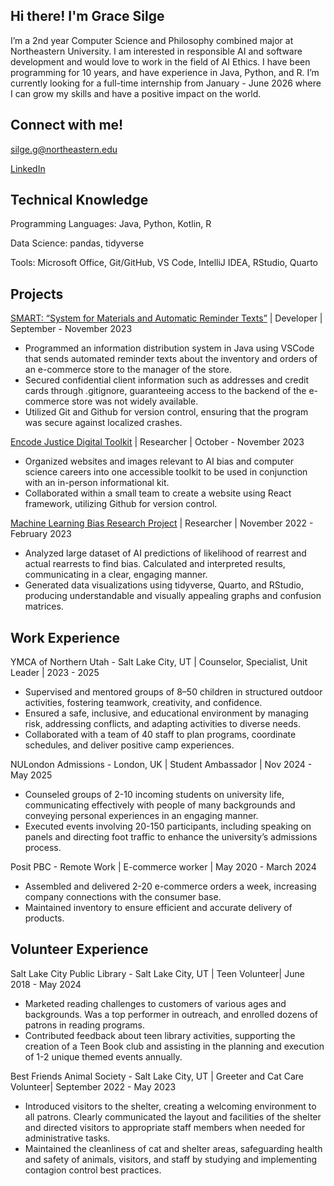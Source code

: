 ## Hi there! I'm Grace Silge

I’m a 2nd year Computer Science and Philosophy combined major at Northeastern University. I am interested in responsible AI and software development and would love to work in the field of AI Ethics. I have been programming for 10 years, and have experience in Java, Python, and R. 
I’m currently looking for a full-time internship from January - June 2026 where I can grow my skills and have a positive impact on the world. 

## Connect with me!

silge.g@northeastern.edu 

[LinkedIn](https://www.linkedin.com/in/grace-silge/)

## Technical Knowledge
Programming Languages:  Java, Python, Kotlin, R

Data Science: pandas, tidyverse

Tools: Microsoft Office, Git/GitHub, VS Code, IntelliJ IDEA, RStudio, Quarto


## Projects

[SMART: “System for Materials and Automatic Reminder Texts”](https://github.com/gracesilge/SMART) | Developer | September - November 2023

* Programmed an information distribution system in Java using VSCode that sends automated reminder texts about the inventory and orders of an e-commerce store to the manager of the store.
* Secured confidential client information such as addresses and credit cards through .gitignore, guaranteeing access to the backend of the e-commerce store was not widely available.
* Utilized Git and Github for version control, ensuring that the program was secure against localized crashes.

[Encode Justice Digital Toolkit](https://github.com/Kriti-Negi/EncodeJusticeDigitalToolkit) | Researcher | October - November 2023

* Organized websites and images relevant to AI bias and computer science careers into one accessible toolkit to be used in conjunction with an in-person informational kit.
* Collaborated within a small team to create a website using React framework, utilizing Github for version control.

[Machine Learning Bias Research Project](https://github.com/gracesilge/machine-learning-bias) | Researcher | November 2022 - February 2023

* Analyzed large dataset of AI predictions of likelihood of rearrest and actual rearrests to find bias. Calculated and interpreted results, communicating in a clear, engaging manner.
* Generated data visualizations using tidyverse, Quarto, and RStudio, producing understandable and visually appealing graphs and confusion matrices.

## Work Experience

YMCA of Northern Utah - Salt Lake City, UT | Counselor, Specialist, Unit Leader | 2023 - 2025

* Supervised and mentored groups of 8–50 children in structured outdoor activities, fostering teamwork, creativity, and confidence.
* Ensured a safe, inclusive, and educational environment by managing risk, addressing conflicts, and adapting activities to diverse needs.
* Collaborated with a team of 40 staff to plan programs, coordinate schedules, and deliver positive camp experiences.

NULondon Admissions - London, UK | Student Ambassador | Nov 2024 - May 2025

* Counseled groups of 2-10 incoming students on university life, communicating effectively with people of many backgrounds and conveying personal experiences in an engaging manner.
* Executed events involving 20-150 participants, including speaking on panels and directing foot traffic to enhance the university’s admissions process.

Posit PBC - Remote Work | E-commerce worker | May 2020 - March 2024

* Assembled and delivered 2-20 e-commerce orders a week, increasing company connections with the consumer base.
* Maintained inventory to ensure efficient and accurate delivery of products.

## Volunteer Experience
Salt Lake City Public Library - Salt Lake City, UT | Teen Volunteer| June 2018 - May 2024
* Marketed reading challenges to customers of various ages and backgrounds. Was a top performer in outreach, and enrolled dozens of patrons in reading programs.
* Contributed feedback about teen library activities, supporting the creation of a Teen Book club and assisting in the planning and execution of 1-2 unique themed events annually.

Best Friends Animal Society - Salt Lake City, UT | Greeter and Cat Care Volunteer| September  2022 - May 2023

* Introduced visitors to the shelter, creating a welcoming environment to all patrons. Clearly communicated the layout and facilities of the shelter and directed visitors to appropriate staff members when needed for administrative tasks.
* Maintained the cleanliness of cat and shelter areas, safeguarding health and safety of animals, visitors, and staff by studying and implementing contagion control best practices.




